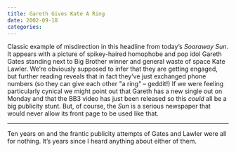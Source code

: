 ```yaml
---
title: Gareth Gives Kate A Ring
date: 2002-09-18
categories:
---
```


Classic example of misdirection in this headline from today’s
*Soaraway Sun*. It appears with a picture of spikey-haired homophobe
and pop idol Gareth Gates standing next to Big Brother winner and general
waste of space Kate Lawler. We’re obviously supposed to infer that they are
getting engaged, but further reading reveals that in fact they’ve just
exchanged phone numbers (so they can give each other "a ring" – geddit!)
If we were feeling particularly cynical we might point out that Gareth has
a new single out on Monday and that the BB3 video has just been released so
this *could* all be a big publicity stunt. But, of course, the
*Sun* is a serious newspaper that would never allow its front page to
be used like that.

***

Ten years on and the frantic publicity attempts of Gates and Lawler were all
for nothing. It’s years since I heard anything about either of them.
